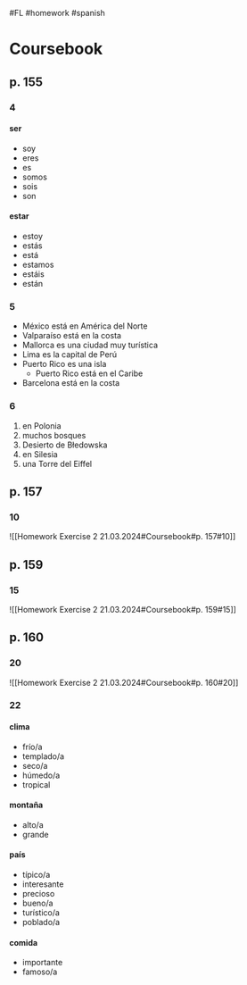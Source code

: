 #FL #homework #spanish 

# Coursebook
## p. 155
### 4
#### ser
- soy
- eres
- es
- somos
- sois
- son

#### estar
- estoy
- estás
- está
- estamos
- estáis
- están

### 5
- México está en América del Norte
- Valparaíso está en la costa
- Mallorca es una ciudad muy turística
- Lima es la capital de Perú
- Puerto Rico es una isla
	- Puerto Rico está en el Caribe
- Barcelona está en la costa

### 6
1.  en Polonia
2. muchos bosques
3. Desierto de Błedowska
4. en Silesia
5. una Torre del Eiffel

## p. 157
### 10
![[Homework Exercise 2 21.03.2024#Coursebook#p. 157#10]]

## p. 159
### 15
![[Homework Exercise 2 21.03.2024#Coursebook#p. 159#15]]

## p. 160
### 20
![[Homework Exercise 2 21.03.2024#Coursebook#p. 160#20]]

### 22
#### clima
- frío/a
- templado/a
- seco/a
- húmedo/a
- tropical

#### montaña
- alto/a
- grande

#### país
- típico/a
- interesante
- precioso
- bueno/a
- turístico/a
- poblado/a

#### comida
- importante
- famoso/a